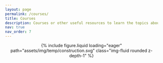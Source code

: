 ```yaml
---
layout: page
permalink: /courses/
title: Courses
description: Courses or other useful resources to learn the topics about my PhD.
nav: true
nav_order: 7
---
```


<div class="row mt-3" style="text-align: center">
    <div class="col-sm mt-3 mt-md-0">
        {% include figure.liquid loading="eager" path="assets/img/temp/construction.svg" class="img-fluid rounded z-depth-1" %}
    </div>
</div>